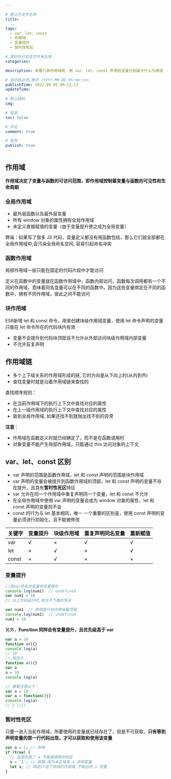 ```yaml
---

# 默认为文件名称
title: 

tags:
  - var、let、const
  - 作用域
  - 变量提升
  - 暂时性死区

# 类别中已包含文件夹名称
categories:

description: 有哪几种作用域呢，用 var、let、const 声明的变量分别属于什么作用域

# 该字段必须,格式 <YYYY-MM-DD hh:mm:ss>
publishTime: 2022-09-05 00:22:13
updateTime:
 
# 默认随机
img: 

# 目录
toc: false

# 评论
comment: true

# 发布
publish: true
---
```


## 作用域

**作用域决定了变量与函数的可访问范围，即作用域控制着变量与函数的可见性和生命周期**



### 全局作用域

- 最外层函数以及最外层变量
- 所有 window 对象的属性拥有全局作用域
- 未定义直接赋值的变量（由于变量提升使之成为全局变量）

弊端：如果写了很多 JS 代码，变量定义都没有用函数包括，那么它们就全部都在全局作用域中,会污染全局命名空间, 容易引起命名冲突



### 函数作用域

局部作用域一般只能在固定的代码片段中才能访问

定义在函数中的变量就在函数作用域中，函数内部访问，函数每次调用都有一个不同的作用域，意味着同名变量可以在不同的函数中。因为这些变量绑定在不同的函数中，拥有不同作用域，彼此之间不能访问



### 块作用域

ES6新增 let 和 const 命令，用来创建块级作用域变量，使用 let 命令声明的变量只能在 let 命令所在的代码块内有效

- 变量不会提升到代码块顶部且不允许从外部访问块级作用域内部变量
- 不允许反复声明



## 作用域链

- 多个上下级关系的作用域形成的链, 它的方向是从下向上的(从内到外)
- 查找变量时就是沿着作用域链来查找的

查找顺序规则：

- 在当前作用域下的执行上下文中查找对应的属性
- 在上一级作用域的执行上下文中查找对应的属性
- 直到全局作用域, 如果还找不到就抛出找不到的异常



**注意**：

- 作用域在函数定义时就已经确定了，而不是在函数调用时
- 对象变量不能产生局部作用域，只能通过 this 访问对象的上下文



## var、let、const 区别

- var 声明的范围是函数作用域，let 和 const 声明的范围是块作用域
- var 声明的变量会被提升到函数作用域的顶部，let 和 const 声明的变量不存在提升，且具有**暂时性死区**特征
- var 允许在同一个作用域中重复声明同一个变量，let 和 const 不允许
- 在全局作用域中使用 var 声明的变量会成为 window 对象的属性，let 和 const 声明的变量则不会
- const 的行为与 let 基本相同，唯一 一个重要的区别是，使用 const 声明的变量必须进行初始化，且不能被修改
  

| 关键字 | 变量提升 | 块级作用域 | 重复声明同名变量 | 重新赋值 |
| :----- | :------- | :--------- | :--------------- | :------- |
| var    | √        | ×          | √                | √        |
| let    | ×        | √          | ×                | √        |
| const  | ×        | √          | ×                | ×        |



### 变量提升

```js
//用var命名的变量有变量提升
console.log(num1)  // undefined
var num1 = 10
// 以上代码运行时,相当于下面的写法

var num1  // 声明提升到作用域最顶端
console.log(num1)  // undefined
num1 = 10
```

另外，**Function 同样会有变量提升，且优先级高于 var**

```js
var a = 10
function a(){}
console.log(a)
// 10
// 相当于：
function a(){}
var a
a = 10
console.log(a)

// 需要注意以下：
var a = 10
var a = function(){}
console.log(a)
// ƒ (){}
```

### 暂时性死区

只要一进入当前作用域，所要使用的变量就已经存在了，但是不可获取，**只有等到声明变量的那一行代码出现，才可以获取和使用该变量**

```js
var a = 1; // 声明
if (true) {
  // 这里形成了 a 不能被使用的死区
  a = '1'; // 报错 因为本区域有 a 声明变量
  let a; // 绑定if这个块级的作用域 不能出现 a 变量
}
```



















